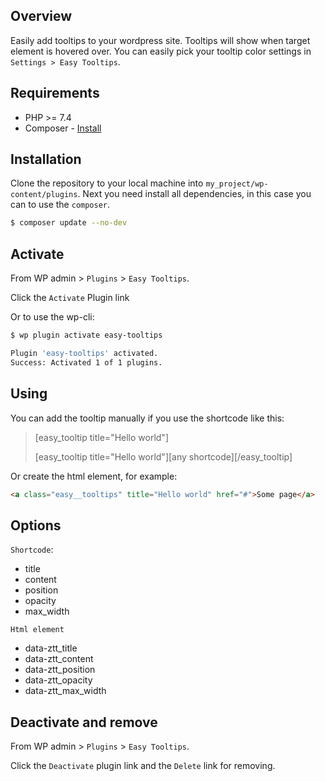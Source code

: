 ## Overview

Easily add tooltips to your wordpress site. Tooltips will show when target element is hovered over.
You can easily pick your tooltip color settings in `Settings > Easy Tooltips`.

## Requirements
- PHP >= 7.4
- Composer - [Install](https://getcomposer.org/doc/00-intro.md)


## Installation

Clone the repository to your local machine into `my_project/wp-content/plugins`.
Next you need install all dependencies, in this case you can to use the `composer`.
```bash
$ composer update --no-dev
```

## Activate

From WP admin > `Plugins` > `Easy Tooltips`.

Click the `Activate` Plugin link

Or to use the wp-cli:

```bash
$ wp plugin activate easy-tooltips

Plugin 'easy-tooltips' activated.
Success: Activated 1 of 1 plugins.
```

## Using

You can add the tooltip manually if you use the shortcode like this:

>[easy_tooltip title="Hello world"]
>
>[easy_tooltip title="Hello world"][any shortcode][/easy_tooltip]

Or create the html element, for example:

```html
<a class="easy__tooltips" title="Hello world" href="#">Some page</a>
```

## Options

`Shortcode`:
- title
- content
- position
- opacity
- max_width

`Html element`
- data-ztt_title
- data-ztt_content
- data-ztt_position
- data-ztt_opacity
- data-ztt_max_width


## Deactivate and remove
From WP admin > `Plugins` > `Easy Tooltips`.

Click the `Deactivate` plugin link and the `Delete` link for removing.
